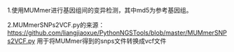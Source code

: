1.使用MUMmer进行基因组间的变异检测，其中md5为参考基因组。

2.MUMmerSNPs2VCF.py的来源：https://github.com/liangjiaoxue/PythonNGSTools/blob/master/MUMmerSNPs2VCF.py
用于将MUMmer得到的snps文件转换成vcf文件
